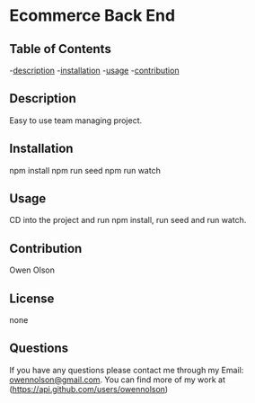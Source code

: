 # Ecommerce Back End

  ## Table of Contents
  -[description](#description)
  -[installation](#installation)
  -[usage](#usage)
  -[contribution](#contribution)

  ## Description
  Easy to use team managing project.

  ## Installation
  npm install 
  npm run seed
  npm run watch

  ## Usage
  CD into the project and run npm install, run seed and run watch.

  ## Contribution
  Owen Olson

  ## License
  none

  ## Questions
  If you have any questions please contact me through my Email: owennolson@gmail.com. You can find more of my work at (https://api.github.com/users/owennolson)

